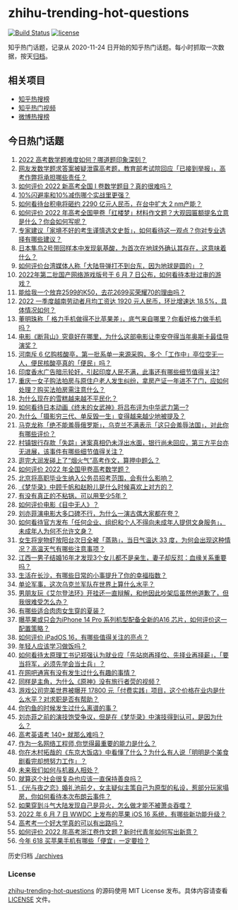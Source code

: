 # zhihu-trending-hot-questions

[![Build Status](https://github.com/justjavac/zhihu-trending-hot-questions/workflows/ci/badge.svg?branch=master)](https://github.com/justjavac/zhihu-trending-hot-questions/actions)
[![license](https://img.shields.io/github/license/justjavac/zhihu-trending-hot-questions)](https://github.com/justjavac/zhihu-trending-hot-questions/blob/master/LICENSE)

知乎热门话题，记录从 2020-11-24 日开始的知乎热门话题。每小时抓取一次数据，按天[归档](./archives)。

## 相关项目

- [知乎热搜榜](https://github.com/justjavac/zhihu-trending-top-search)
- [知乎热门视频](https://github.com/justjavac/zhihu-trending-hot-video)
- [微博热搜榜](https://github.com/justjavac/weibo-trending-hot-search)

## 今日热门话题

<!-- BEGIN -->
<!-- 最后更新时间 Wed Jun 08 2022 02:27:03 GMT+0800 (China Standard Time) -->

1. [2022 高考数学题难度如何？哪道题印象深刻？](https://www.zhihu.com/question/536490887)
1. [网友发数学题求答案被疑泄露高考题，教育部考试院回应「已接到举报」，高考作弊将承担哪些责任？](https://www.zhihu.com/question/536554228)
1. [如何评价 2022 新高考全国 Ⅰ 卷数学题目？真的很难吗？](https://www.zhihu.com/question/536499683)
1. [10%闪避率和10%减伤哪个实战里更强？](https://www.zhihu.com/question/536168349)
1. [如何看待台积电将砸约 2290 亿元人民币，在台中扩大 2 nm产能？](https://www.zhihu.com/question/536344343)
1. [如何评价 2022 年高考全国甲卷「红楼梦」材料作文题？大观园匾额提名立意是什么？你会如何写呢？](https://www.zhihu.com/question/536452339)
1. [专家建议「家境不好的考生谨慎选文史哲」，如何看待这一观点？你对专业选择有哪些建议？](https://www.zhihu.com/question/536335628)
1. [日本隼鸟2号带回样本中发现氨基酸，为首次在地球外确认其存在，这意味着什么？](https://www.zhihu.com/question/536312683)
1. [如何评价台湾媒体人称「大陆导弹打不到台东，因为地球是圆的」？](https://www.zhihu.com/question/536465268)
1. [2022年第二批国产网络游戏版号于 6 月 7 日公布，如何看待本批过审的游戏？](https://www.zhihu.com/question/536542432)
1. [能给我一个放弃2599的K50，去花2699买荣耀70的理由吗？](https://www.zhihu.com/question/535432045)
1. [2022 一季度越南劳动者月均工资达 1920 元人民币，环比增速达 18.5%，具体情况如何？](https://www.zhihu.com/question/536460543)
1. [董明珠称「 格力手机做得不比苹果差」，底气来自哪里？你看好格力做手机吗？](https://www.zhihu.com/question/536521069)
1. [电影《断背山》究竟好在哪里，为什么这部电影让李安夺得当年奥斯卡最佳导演奖？](https://www.zhihu.com/question/374479541)
1. [河南斥 6 亿购核酸亭，第一批系单一来源采购，多个「工作中」亭位空无一人，便民核酸亭真的「便民」吗？](https://www.zhihu.com/question/536515285)
1. [印度香水广告暗示轮奸，引起印度人民不满，此事还有哪些细节值得关注?](https://www.zhihu.com/question/536357598)
1. [重庆一女子购法拍房与原住户老人发生纠纷，拿房产证一年进不了门，应如何处理？购买法拍房需注意什么？](https://www.zhihu.com/question/476747565)
1. [为什么现在的雪糕越来越不平民化？](https://www.zhihu.com/question/518689051)
1. [如何看待日本动画《终末的女武神》将吕布评为中华武力第一?](https://www.zhihu.com/question/466402493)
1. [为什么「摄影穷三代、单反毁一生」变得越来越少地被提及？](https://www.zhihu.com/question/536149139)
1. [马克龙称「绝不能羞辱俄罗斯」，乌克兰不满表示「这只会羞辱法国」，对此你有哪些评价？](https://www.zhihu.com/question/536313160)
1. [村镇银行存款「失踪」迷案真相仍未浮出水面，银行尚未回应，第三方平台亦无进展，该事件有哪些细节值得关注？](https://www.zhihu.com/question/536348676)
1. [逛完大润发碰上了“烟火气”高考作文，算押中题么？](https://www.zhihu.com/question/536522580)
1. [如何评价 2022 年全国甲卷高考数学题？](https://www.zhihu.com/question/536520666)
1. [北京将高职毕业生纳入公务员招考范围，会有什么影响？](https://www.zhihu.com/question/536367136)
1. [《梦华录》中顾千帆和赵盼儿是什么时候喜欢上对方的？](https://www.zhihu.com/question/536130084)
1. [有没有真正的不粘锅，可以用至少5年？](https://www.zhihu.com/question/527641953)
1. [如何评价电影《目中无人》？](https://www.zhihu.com/question/535877717)
1. [刘亦菲演电影大多口碑不行，为什么一演古偶大家都在夸？](https://www.zhihu.com/question/536320438)
1. [如何看待官方发布「任何企业、组织和个人不得向未成年人提供文身服务」，未成年人为何不允许文身？](https://www.zhihu.com/question/536331712)
1. [女生将宠物虾放阳台次日全被「蒸熟」，当日气温达 33 度，为何会出现这种情况？高温天气有哪些注意事项？](https://www.zhihu.com/question/536137673)
1. [江西一男子结婚16年才发现3个女儿都不是亲生，妻子却反怼：血缘关系重要吗？](https://www.zhihu.com/question/536510479)
1. [生活在长沙，有哪些日常的小事提升了你的幸福指数？](https://www.zhihu.com/question/525557401)
1. [单论军事，这次乌克兰军队在世界上算什么水平？](https://www.zhihu.com/question/530653675)
1. [男朋友玩《艾尔登法环》开挂还一直辩解，和他因此吵架后虽然他道歉了，但我很难受怎么办？](https://www.zhihu.com/question/522256458)
1. [有哪些适合肉肉女生穿的夏装？](https://www.zhihu.com/question/463207971)
1. [曝苹果或只会为iPhone 14 Pro 系列机型配备全新的A16 芯片，如何评价这一配置策略？](https://www.zhihu.com/question/535214223)
1. [如何评价 iPadOS 16，有哪些值得关注的亮点？](https://www.zhihu.com/question/536432649)
1. [年轻人应该学习做饭吗？](https://www.zhihu.com/question/532831081)
1. [如何看待太原理工书记郑强认为就业应「先站岗再择位、先择业再择薪」，「要当将军，必须先学会当士兵」？](https://www.zhihu.com/question/536452829)
1. [在网吧通宵有没有发生过什么有趣的事情？](https://www.zhihu.com/question/275436558)
1. [同样是主角，为什么《原神》没有旅行者荧的视频？](https://www.zhihu.com/question/514829265)
1. [游戏公司完美世界被曝开 17800 元「付费实践」项目，这个价格在业内是什么水平？对求职是否有帮助？](https://www.zhihu.com/question/536261902)
1. [你钓鱼的时候发生过什么离谱的事？](https://www.zhihu.com/question/468943312)
1. [刘亦菲之前的演技饱受争议，但是在《梦华录》中演技得到认可，是因为什么？](https://www.zhihu.com/question/536249527)
1. [高考英语考 140+ 就那么难吗？](https://www.zhihu.com/question/532251676)
1. [作为一名网络工程师,你觉得最重要的能力是什么？](https://www.zhihu.com/question/354839826)
1. [你在木村拓哉的《东京大饭店》中看懂了什么？为什么有人说「明明是个美食剧看完却想努力工作」？](https://www.zhihu.com/question/535412740)
1. [未来我们如何与机器人相处？](https://www.zhihu.com/question/535134042)
1. [就算这个社会很复杂也应该一直保持善良吗？](https://www.zhihu.com/question/268675200)
1. [《光与夜之恋》婚礼池前夕，女主疑似主策自己为原型的私设，惹部分玩家塌房，你如何看待本次布朗云事件？](https://www.zhihu.com/question/536287661)
1. [如果穿到斗气大陆发现自己是异火，怎么做才能不被萧炎吞噬？](https://www.zhihu.com/question/462281068)
1. [2022 年 6 月 7 日 WWDC 上发布的苹果 iOS 16 系统，有哪些新功能升级？](https://www.zhihu.com/question/536419161)
1. [高考考一个好大学真的可以有出路吗？](https://www.zhihu.com/question/536436613)
1. [如何评价 2022 年高考浙江卷作文题？新时代青年如何写出新意？](https://www.zhihu.com/question/536457166)
1. [今年 618 买苹果手机有哪些「便宜」一定要捡？](https://www.zhihu.com/question/536371856)

<!-- END -->

历史归档 [./archives](./archives)

### License

[zhihu-trending-hot-questions](https://github.com/justjavac/zhihu-trending-hot-questions)
的源码使用 MIT License 发布。具体内容请查看 [LICENSE](./LICENSE) 文件。
